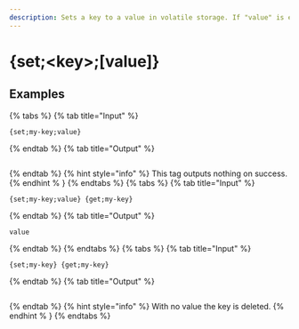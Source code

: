 ```yaml
---
description: Sets a key to a value in volatile storage. If "value" is empty, the key is deleted.
---
```

# {set;&lt;key>;[value]}
## Examples
{% tabs %}
{% tab title="Input" %}
```text
{set;my-key;value}
```
{% endtab %}
{% tab title="Output" %}
```text

```
{% endtab %}
{% hint style="info" %}
This tag outputs nothing on success.
{% endhint % }
{% endtabs %}
{% tabs %}
{% tab title="Input" %}
```text
{set;my-key;value} {get;my-key}
```
{% endtab %}
{% tab title="Output" %}
```text
value
```
{% endtab %}
{% endtabs %}
{% tabs %}
{% tab title="Input" %}
```text
{set;my-key} {get;my-key}
```
{% endtab %}
{% tab title="Output" %}
```text

```
{% endtab %}
{% hint style="info" %}
With no value the key is deleted.
{% endhint % }
{% endtabs %}